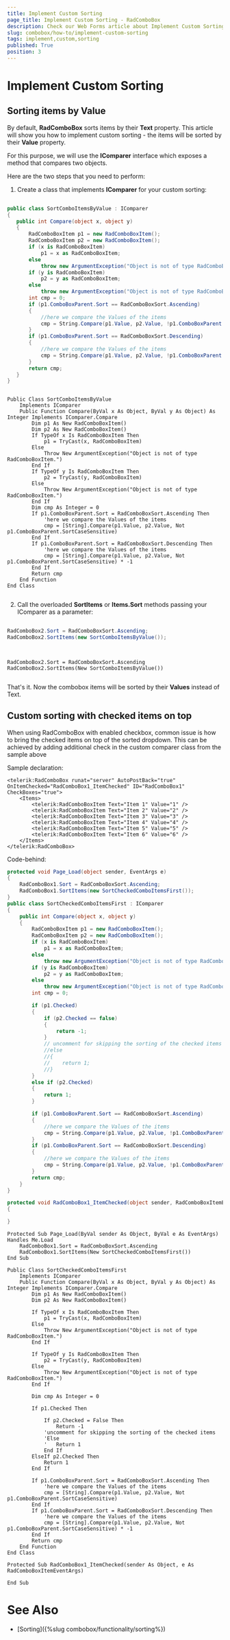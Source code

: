 ```yaml
---
title: Implement Custom Sorting
page_title: Implement Custom Sorting - RadComboBox
description: Check our Web Forms article about Implement Custom Sorting.
slug: combobox/how-to/implement-custom-sorting
tags: implement,custom,sorting
published: True
position: 3
---
```


# Implement Custom Sorting



## Sorting items by Value

By default, **RadComboBox** sorts items by their **Text** property. This article will show you how to implement custom sorting - the items will be sorted by their **Value** property.

For this purpose, we will use the **IComparer** interface which exposes a method that compares two objects.

Here are the two steps that you need to perform:

1. Create a class that implements **IComparer** for your custom sorting:



````C#
	     
public class SortComboItemsByValue : IComparer
{
   public int Compare(object x, object y)
   {
	   RadComboBoxItem p1 = new RadComboBoxItem();
	   RadComboBoxItem p2 = new RadComboBoxItem();
	   if (x is RadComboBoxItem)
		   p1 = x as RadComboBoxItem;
	   else
		   throw new ArgumentException("Object is not of type RadComboBoxItem.");
	   if (y is RadComboBoxItem)
		   p2 = y as RadComboBoxItem;
	   else
		   throw new ArgumentException("Object is not of type RadComboBoxItem.");
	   int cmp = 0;
	   if (p1.ComboBoxParent.Sort == RadComboBoxSort.Ascending)
	   {
		   //here we compare the Values of the items
		   cmp = String.Compare(p1.Value, p2.Value, !p1.ComboBoxParent.SortCaseSensitive);
	   }
	   if (p1.ComboBoxParent.Sort == RadComboBoxSort.Descending)
	   {
		   //here we compare the Values of the items
		   cmp = String.Compare(p1.Value, p2.Value, !p1.ComboBoxParent.SortCaseSensitive) * -1;
	   }
	   return cmp;
   }
} 			
````
````VB.NET
		
Public Class SortComboItemsByValue
	Implements IComparer
	Public Function Compare(ByVal x As Object, ByVal y As Object) As Integer Implements IComparer.Compare
		Dim p1 As New RadComboBoxItem()
		Dim p2 As New RadComboBoxItem()
		If TypeOf x Is RadComboBoxItem Then
			p1 = TryCast(x, RadComboBoxItem)
		Else
			Throw New ArgumentException("Object is not of type RadComboBoxItem.")
		End If
		If TypeOf y Is RadComboBoxItem Then
			p2 = TryCast(y, RadComboBoxItem)
		Else
			Throw New ArgumentException("Object is not of type RadComboBoxItem.")
		End If
		Dim cmp As Integer = 0
		If p1.ComboBoxParent.Sort = RadComboBoxSort.Ascending Then
			'here we compare the Values of the items
			cmp = [String].Compare(p1.Value, p2.Value, Not p1.ComboBoxParent.SortCaseSensitive)
		End If
		If p1.ComboBoxParent.Sort = RadComboBoxSort.Descending Then
			'here we compare the Values of the items
			cmp = [String].Compare(p1.Value, p2.Value, Not p1.ComboBoxParent.SortCaseSensitive) * -1
		End If
		Return cmp
	End Function
End Class
	
````


2. Call the overloaded **SortItems** or **Items.Sort** methods passing your IComparer as a parameter:



````C#
	     
RadComboBox2.Sort = RadComboBoxSort.Ascending;
RadComboBox2.SortItems(new SortComboItemsByValue());
				
````
````VB.NET
	
RadComboBox2.Sort = RadComboBoxSort.Ascending
RadComboBox2.SortItems(New SortComboItemsByValue())
	
````


That's it. Now the combobox items will be sorted by their **Values** instead of Text.

## Custom sorting with checked items on top

When using RadComboBox with enabled checkbox, common issue is how to bring the checked items on top of the sorted dropdown. This can be achieved by adding additional check in the custom comparer class from the sample above

Sample declaration:

````ASPX
<telerik:RadComboBox runat="server" AutoPostBack="true" OnItemChecked="RadComboBox1_ItemChecked" ID="RadComboBox1" CheckBoxes="true">
    <Items>
        <telerik:RadComboBoxItem Text="Item 1" Value="1" />
        <telerik:RadComboBoxItem Text="Item 2" Value="2" />
        <telerik:RadComboBoxItem Text="Item 3" Value="3" />
        <telerik:RadComboBoxItem Text="Item 4" Value="4" />
        <telerik:RadComboBoxItem Text="Item 5" Value="5" />
        <telerik:RadComboBoxItem Text="Item 6" Value="6" />
    </Items>
</telerik:RadComboBox>
````

Code-behind:

````C#
protected void Page_Load(object sender, EventArgs e)
{
    RadComboBox1.Sort = RadComboBoxSort.Ascending;
    RadComboBox1.SortItems(new SortCheckedComboItemsFirst());
}
public class SortCheckedComboItemsFirst : IComparer
{
    public int Compare(object x, object y)
    {
        RadComboBoxItem p1 = new RadComboBoxItem();
        RadComboBoxItem p2 = new RadComboBoxItem();
        if (x is RadComboBoxItem)
            p1 = x as RadComboBoxItem;
        else
            throw new ArgumentException("Object is not of type RadComboBoxItem.");
        if (y is RadComboBoxItem)
            p2 = y as RadComboBoxItem;
        else
            throw new ArgumentException("Object is not of type RadComboBoxItem.");
        int cmp = 0;

        if (p1.Checked)
        {
            if (p2.Checked == false)
            {
                return -1;
            }
            // uncomment for skipping the sorting of the checked items
            //else
            //{                   
            //    return 1;
            //}
        }
        else if (p2.Checked)
        {
            return 1;
        }

        if (p1.ComboBoxParent.Sort == RadComboBoxSort.Ascending)
        {
            //here we compare the Values of the items
            cmp = String.Compare(p1.Value, p2.Value, !p1.ComboBoxParent.SortCaseSensitive);
        }
        if (p1.ComboBoxParent.Sort == RadComboBoxSort.Descending)
        {
            //here we compare the Values of the items
            cmp = String.Compare(p1.Value, p2.Value, !p1.ComboBoxParent.SortCaseSensitive) * -1;
        }
        return cmp;
    }
}

protected void RadComboBox1_ItemChecked(object sender, RadComboBoxItemEventArgs e)
{

}
````
````VB.NET
Protected Sub Page_Load(ByVal sender As Object, ByVal e As EventArgs) Handles Me.Load
    RadComboBox1.Sort = RadComboBoxSort.Ascending
    RadComboBox1.SortItems(New SortCheckedComboItemsFirst())
End Sub

Public Class SortCheckedComboItemsFirst
    Implements IComparer
    Public Function Compare(ByVal x As Object, ByVal y As Object) As Integer Implements IComparer.Compare
        Dim p1 As New RadComboBoxItem()
        Dim p2 As New RadComboBoxItem()

        If TypeOf x Is RadComboBoxItem Then
            p1 = TryCast(x, RadComboBoxItem)
        Else
            Throw New ArgumentException("Object is not of type RadComboBoxItem.")
        End If

        If TypeOf y Is RadComboBoxItem Then
            p2 = TryCast(y, RadComboBoxItem)
        Else
            Throw New ArgumentException("Object is not of type RadComboBoxItem.")
        End If

        Dim cmp As Integer = 0

        If p1.Checked Then

            If p2.Checked = False Then
                Return -1
			'uncomment for skipping the sorting of the checked items
			'Else
			'   Return 1
            End If
        ElseIf p2.Checked Then
            Return 1
        End If

        If p1.ComboBoxParent.Sort = RadComboBoxSort.Ascending Then
            'here we compare the Values of the items
            cmp = [String].Compare(p1.Value, p2.Value, Not p1.ComboBoxParent.SortCaseSensitive)
        End If
        If p1.ComboBoxParent.Sort = RadComboBoxSort.Descending Then
            'here we compare the Values of the items
            cmp = [String].Compare(p1.Value, p2.Value, Not p1.ComboBoxParent.SortCaseSensitive) * -1
        End If
        Return cmp
    End Function
End Class

Protected Sub RadComboBox1_ItemChecked(sender As Object, e As RadComboBoxItemEventArgs)

End Sub
````
 

# See Also

 * [Sorting]({%slug combobox/functionality/sorting%})
